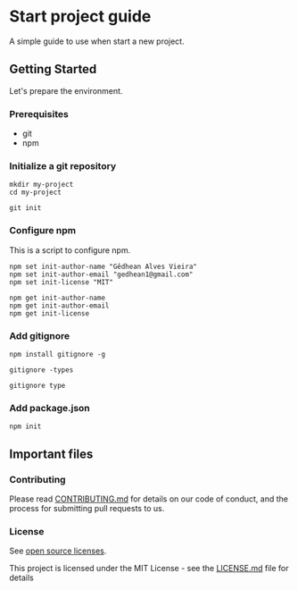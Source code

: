 # Start project guide

A simple guide to use when start a new project.

## Getting Started

Let's prepare the environment.

### Prerequisites

- git
- npm

### Initialize a git repository 

```
mkdir my-project 
cd my-project

git init
```

### Configure npm

This is a script to configure npm.

```
npm set init-author-name "Gêdhean Alves Vieira"
npm set init-author-email "gedhean1@gmail.com"
npm set init-license "MIT"

npm get init-author-name
npm get init-author-email
npm get init-license

```

### Add gitignore

```
npm install gitignore -g

gitignore -types

gitignore type

```

### Add package.json


```
npm init

```

## Important files

### Contributing

Please read [CONTRIBUTING.md]() for details on our code of conduct, and the process for submitting pull requests to us.

### License

See [open source licenses](https://opensource.org/licenses).

This project is licensed under the MIT License - see the [LICENSE.md](LICENSE.md) file for details

